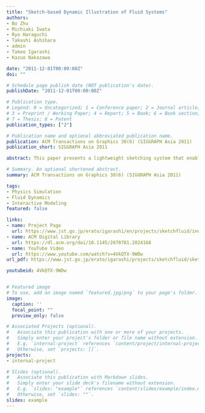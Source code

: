 ```yaml
---
title: "Sketch-based Dynamic Illustration of Fluid Systems"
authors:
- Bo Zhu
- Michiaki Iwata
- Ryo Haraguchi
- Takashi Ashihara
- admin
- Takeo Igarashi
- Kazuo Nakazawa

date: "2011-12-01T00:00:00Z"
doi: ""

# Schedule page publish date (NOT publication's date).
publishDate: "2011-12-01T00:00:00Z"

# Publication type.
# Legend: 0 = Uncategorized; 1 = Conference paper; 2 = Journal article;
# 3 = Preprint / Working Paper; 4 = Report; 5 = Book; 6 = Book section;
# 7 = Thesis; 8 = Patent
publication_types: ["2"]

# Publication name and optional abbreviated publication name.
publication: ACM Transactions on Graphics 30(6) (SIGGRAPH Asia 2011)
publication_short: SIGGRAPH Asia 2011

abstract: This paper presents a lightweight sketching system that enables interactive illustration of complex fluid systems. Users can sketch on a 2.5-dimensional (2.5D) canvas to design the shapes and connections of a fluid circuit. These input sketches are automatically analyzed and abstracted into a hydraulic graph, and a new hybrid fluid model is used in the background to enhance the illustrations. The system provides rich simple operations for users to edit the fluid system incrementally, and the new internal flow patterns can be simulated in real time. Our system is used to illustrate various fluid systems in medicine, biology, and engineering. We asked professional medical doctors to try our system and obtained positive feedback from them.

# Summary. An optional shortened abstract.
summary: ACM Transactions on Graphics 30(6) (SIGGRAPH Asia 2011)

tags:
- Physics Simulation
- Fluid Dynamics
- Interactive Modeling
featured: false

links:
- name: Project Page
  url: https://www.jst.go.jp/erato/igarashi/en/projects/sketchfluid/index.html
- name: ACM Digital Library
  url: https://dl.acm.org/doi/10.1145/2070781.2024168
- name: YouTube Video
  url: https://www.youtube.com/watch?v=4VkQTX-9WDw
url_pdf: https://www.jst.go.jp/erato/igarashi/projects/sketchfluid/sketchfluid.pdf

youtubeid: 4VkQTX-9WDw


# Featured image
# To use, add an image named `featured.jpg/png` to your page's folder. 
image:
  caption: ''
  focal_point: ""
  preview_only: false

# Associated Projects (optional).
#   Associate this publication with one or more of your projects.
#   Simply enter your project's folder or file name without extension.
#   E.g. `internal-project` references `content/project/internal-project/index.md`.
#   Otherwise, set `projects: []`.
projects:
- internal-project

# Slides (optional).
#   Associate this publication with Markdown slides.
#   Simply enter your slide deck's filename without extension.
#   E.g. `slides: "example"` references `content/slides/example/index.md`.
#   Otherwise, set `slides: ""`.
slides: example
---
```



